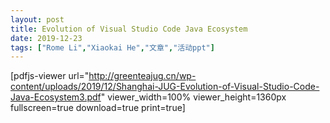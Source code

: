 ```yaml
---
layout: post
title: Evolution of Visual Studio Code Java Ecosystem
date: 2019-12-23
tags: ["Rome Li","Xiaokai He","文章","活动ppt"]
---
```


<!-- wp:paragraph -->

  [pdfjs-viewer url="http://greenteajug.cn/wp-content/uploads/2019/12/Shanghai-JUG-Evolution-of-Visual-Studio-Code-Java-Ecosystem3.pdf" viewer_width=100% viewer_height=1360px fullscreen=true download=true print=true] 

<!-- /wp:paragraph -->